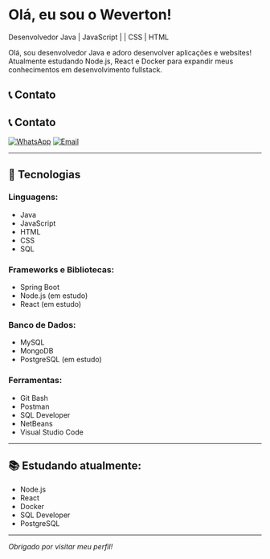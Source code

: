 # Olá, eu sou o Weverton!

Desenvolvedor Java | JavaScript | | CSS | HTML 

Olá, sou desenvolvedor Java e adoro desenvolver aplicações e websites!  
Atualmente estudando Node.js, React e Docker para expandir meus conhecimentos em desenvolvimento fullstack.

## 📞 Contato

## 📞 Contato

[![WhatsApp](https://img.shields.io/badge/-WhatsApp-25D366?logo=whatsapp&logoColor=white)](https://wa.me/5561991849027)
[![Email](https://img.shields.io/badge/-Email-D14836?logo=gmail&logoColor=white)](mailto:wevmetal@gmail.com)


---

## 🚀 Tecnologias

### Linguagens:
- Java
- JavaScript
- HTML
- CSS
- SQL

### Frameworks e Bibliotecas:
- Spring Boot
- Node.js (em estudo)
- React (em estudo)

### Banco de Dados:
- MySQL
- MongoDB
- PostgreSQL (em estudo)

### Ferramentas:
- Git Bash
- Postman
- SQL Developer
- NetBeans
- Visual Studio Code

---

## 📚 Estudando atualmente:
- Node.js
- React
- Docker
- SQL Developer
- PostgreSQL

---

*Obrigado por visitar meu perfil!*



